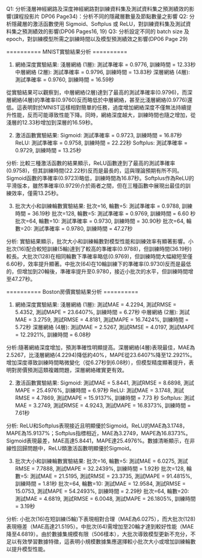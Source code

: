 Q1: 分析淺層神經網路及深度神經網路對訓練資料集及測試資料集之預測績效的影響(課程投影片 DP06 Page34)：分析不同的隱藏層數量及節點數量之影響
Q2: 分析隱藏層的激活函數使用 Sigmoid、Softplus 或 ReLU，對訓練資料集及測試資料集之預測績效的影響(DP06 Pages16, 19)
Q3: 分析設定不同的 batch size 及 epoch，對訓練模型所需之訓練時間以及模型預測績效之影響(DP06 Page 29)

========== MNIST實驗結果分析 ==========
1. 網絡深度實驗結果:
  淺層網絡 (1層): 測試準確率 = 0.9776, 訓練時間 = 12.33秒
  中層網絡 (2層): 測試準確率 = 0.9796, 訓練時間 = 13.83秒
  深層網絡 (4層): 測試準確率 = 0.9760, 訓練時間 = 16.59秒

從實驗結果可以觀察到，中層網絡(2層)達到了最高的測試準確率(0.9796)，而深層網絡(4層)的準確率(0.9760)反而略低於中層網絡，甚至比淺層網絡(0.9776)還低。這表明對於MNIST這樣相對簡單的任務，過度增加網絡深度不僅無法持續提升性能，反而可能導致性能下降。同時，網絡深度越大，訓練時間也隨之增加，從淺層的12.33秒增加到深層的16.59秒。

2. 激活函數實驗結果:
  Sigmoid: 測試準確率 = 0.9723, 訓練時間 = 16.87秒
  ReLU: 測試準確率 = 0.9758, 訓練時間 = 22.22秒
  Softplus: 測試準確率 = 0.9729, 訓練時間 = 13.25秒

分析: 比較三種激活函數的結果顯示，ReLU函數達到了最高的測試準確率(0.9758)，但其訓練時間(22.22秒)反而是最長的，這與理論預期有所不同。Sigmoid函數的準確率(0.9723)略低，訓練時間為16.87秒。Softplus作為ReLU的平滑版本，雖然準確率(0.9729)介於兩者之間，但在三種函數中展現出最佳的訓練效率，僅需13.25秒。

3. 批次大小和訓練輪數實驗結果:
  批次=16, 輪數=5: 測試準確率 = 0.9788, 訓練時間 = 36.19秒
  批次=128, 輪數=5: 測試準確率 = 0.9769, 訓練時間 = 6.60 秒
  批次=64, 輪數=10: 測試準確率 = 0.9730, 訓練時間 = 30.90秒
  批次=64, 輪數=20: 測試準確率 = 0.9780, 訓練時間 = 47.27秒

分析: 實驗結果顯示，批次大小和訓練輪數對模型性能和訓練效率有顯著影響。小批次(16)配合較短訓練(5輪)達到了較高的準確率(0.9788)，但訓練時間(36.19秒)較長。大批次(128)在相同輪數下準確率略低(0.9769)，但訓練時間大幅縮短至僅6.60秒，效率提升顯著。中批次(64)在10輪訓練下的準確率(0.9730)反而是最低的，但增加到20輪後，準確率提升至0.9780，接近小批次的水平，但訓練時間增至47.27秒。

========== Boston房價實驗結果分析 ==========
1. 網絡深度實驗結果:
  淺層網絡 (1層): 測試MAE = 4.2294, 測試RMSE = 5.4352, 測試MAPE = 23.6407%, 訓練時間 = 6.27秒
  中層網絡 (2層): 測試MAE = 3.2759, 測試RMSE = 4.8181, 測試MAPE = 16.7424%, 訓練時間 = 5.72秒
  深層網絡 (4層): 測試MAE = 2.5267, 測試RMSE = 4.0197, 測試MAPE = 12.2921%, 訓練時間 = 6.08秒

分析:隨著網絡深度增加，預測準確性明顯提高。深層網絡(4層)表現最佳，MAE為2.5267，比淺層網絡(4.2294)降低約40%，MAPE從23.6407%降至12.2921%。增加深度導致訓練時間略微變化（從6.27秒到6.08秒），但模型精度顯著提升，表明對房價預測這類複雜問題，深層網絡確實更有效。

2. 激活函數實驗結果:
  Sigmoid: 測試MAE = 5.8441, 測試RMSE = 8.6898, 測試MAPE = 25.4976%, 訓練時間 = 6.97秒
  ReLU: 測試MAE = 3.1748, 測試RMSE = 4.7869, 測試MAPE = 15.9137%, 訓練時間 = 7.73 秒
  Softplus: 測試MAE = 3.2749, 測試RMSE = 4.9243, 測試MAPE = 16.8373%, 訓練時間 = 7.61秒

分析: ReLU和Softplus表現接近且明顯優於Sigmoid。ReLU的MAE為3.1748，MAPE為15.9137%；Softplus指標相近，MAE為3.2749，MAPE為16.8373%。Sigmoid表現最差，MAE高達5.8441，MAPE達25.4976%。數據清晰顯示，在非線性回歸問題中，ReLU類激活函數明顯優於Sigmoid。

3. 批次大小和訓練輪數實驗結果:
  批次=16, 輪數=5: 測試MAE = 6.0275, 測試RMSE = 7.7888, 測試MAPE = 32.2439%, 訓練時間 = 1.92秒
  批次=128, 輪數=5: 測試MAE = 21.5195, 測試RMSE = 23.3735, 測試MAPE = 91.4815%, 訓練時間 = 1.81秒
  批次=64, 輪數=10: 測試MAE = 12.9584, 測試RMSE = 15.0753, 測試MAPE = 54.2493%, 訓練時間 = 2.29秒
  批次=64, 輪數=20: 測試MAE = 4.6819, 測試RMSE = 6.0048, 測試MAPE = 26.1805%, 訓練時間 = 3.19秒

分析: 小批次(16)在短訓練(5輪)下表現相對合理（MAE為6.0275），而大批次(128)表現極差（MAE高達21.5195）。中批次(64)需增加至20輪才達到較好性能（MAE降至4.6819）。由於數據集規模有限（506樣本），大批次導致模型更新不充分，不足以有效學習數據特徵，這表明小規模數據集應選擇較小批次大小或增加訓練輪數以提升模型性能。
